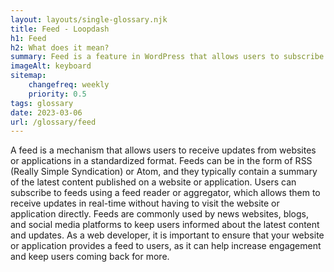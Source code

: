 ```yaml
--- 
layout: layouts/single-glossary.njk
title: Feed - Loopdash
h1: Feed
h2: What does it mean?
summary: Feed is a feature in WordPress that allows users to subscribe to updates from a website and receive them in a standardized format, such as RSS or Atom.
imageAlt: keyboard
sitemap:
	changefreq: weekly
	priority: 0.5
tags: glossary
date: 2023-03-06
url: /glossary/feed
---
```


A feed is a mechanism that allows users to receive updates from websites or applications in a standardized format. Feeds can be in the form of RSS (Really Simple Syndication) or Atom, and they typically contain a summary of the latest content published on a website or application. Users can subscribe to feeds using a feed reader or aggregator, which allows them to receive updates in real-time without having to visit the website or application directly. Feeds are commonly used by news websites, blogs, and social media platforms to keep users informed about the latest content and updates. As a web developer, it is important to ensure that your website or application provides a feed to users, as it can help increase engagement and keep users coming back for more.